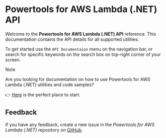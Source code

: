 # Powertools for AWS Lambda (.NET) API

Welcome to the **Powertools for AWS Lambda (.NET) API** reference. This documentation contains the API details for all supported utilities.

To get started use the `API Documentaion` menu on the navigation bar, or search for specific keywords on the search box on top-right corner of your screen.

> [!NOTE]
> Are you looking for documentation on how to use Powertools for AWS Lambda (.NET) utilities and code samples?
>  
> 👉 [Here](https://docs.powertools.aws.dev/lambda/dotnet/) is the perfect place to start.

## Feedback

If you have any feedback, create a new issue in the *Powertools for AWS Lambda (.NET)* repository on [GitHub](https://github.com/aws-powertools/powertools-lambda-dotnet/issues).

